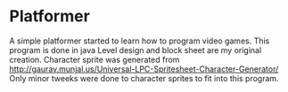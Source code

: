 # Platformer
A simple platformer started to learn how to program video games. 
This program is done in java
Level design and block sheet are my original creation.
Character sprite was generated from http://gaurav.munjal.us/Universal-LPC-Spritesheet-Character-Generator/
Only minor tweeks were done to character sprites to fit into this program.
